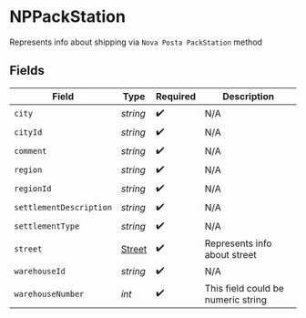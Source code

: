 # NPPackStation

Represents info about shipping via `Nova Posta PackStation` method


## Fields

| Field                                   | Type                                    | Required                                | Description                             |
| --------------------------------------- | --------------------------------------- | --------------------------------------- | --------------------------------------- |
| `city`                                  | *string*                                | :heavy_check_mark:                      | N/A                                     |
| `cityId`                                | *string*                                | :heavy_check_mark:                      | N/A                                     |
| `comment`                               | *string*                                | :heavy_check_mark:                      | N/A                                     |
| `region`                                | *string*                                | :heavy_check_mark:                      | N/A                                     |
| `regionId`                              | *string*                                | :heavy_check_mark:                      | N/A                                     |
| `settlementDescription`                 | *string*                                | :heavy_check_mark:                      | N/A                                     |
| `settlementType`                        | *string*                                | :heavy_check_mark:                      | N/A                                     |
| `street`                                | [Street](../../models/shared/Street.md) | :heavy_check_mark:                      | Represents info about street            |
| `warehouseId`                           | *string*                                | :heavy_check_mark:                      | N/A                                     |
| `warehouseNumber`                       | *int*                                   | :heavy_check_mark:                      | This field could be numeric string      |